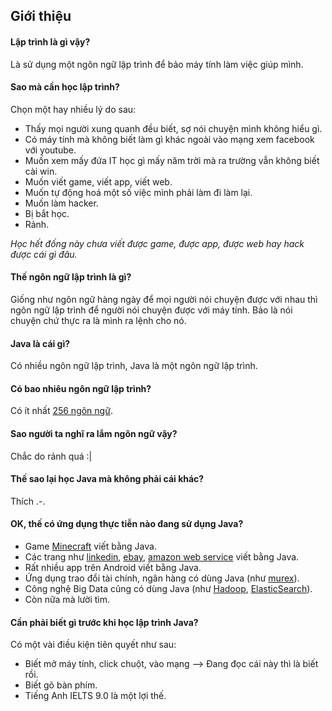 
## Giới thiệu

#### Lập trình là gì vậy?
Là sử dụng một ngôn ngữ lập trình để bảo máy tính làm việc giúp mình.

#### Sao mà cần học lập trình?
Chọn một hay nhiều lý do sau:
- Thấy mọi người xung quanh đều biết, sợ nói chuyện mình không hiểu gì.
- Có máy tính mà không biết làm gì khác ngoài vào mạng xem facebook với youtube.
- Muốn xem mấy đứa IT học gì mấy năm trời mà ra trường vẫn không biết cài win.
- Muốn viết game, viết app, viết web.
- Muốn tự động hoá một số việc mình phải làm đi làm lại.
- Muốn làm hacker.
- Bị bắt học.
- Rảnh.

*Học hết đống này chưa viết được game, được app, được web hay hack được cái gì đâu.*

#### Thế ngôn ngữ lập trình là gì?
Giống như ngôn ngữ hàng ngày để mọi người nói chuyện được với nhau thì ngôn ngữ lập trình để người nói chuyện được với máy tính.
Bảo là nói chuyện chứ thực ra là mình ra lệnh cho nó.

#### Java là cái gì?
Có nhiều ngôn ngữ lập trình, Java là một ngôn ngữ lập trình.

#### Có bao nhiêu ngôn ngữ lập trình?
Có ít nhất [256 ngôn ngữ](https://en.wikipedia.org/wiki/List_of_programming_languages).

#### Sao người ta nghĩ ra lắm ngôn ngữ vậy?
Chắc do rảnh quá :|

#### Thế sao lại học Java mà không phải cái khác?
Thích .-.

#### OK, thế có ứng dụng thực tiễn nào đang sử dụng Java?
- Game [Minecraft](https://www.minecraft.net/) viết bằng Java.
- Các trang như [linkedin](https://www.linkedin.com/), [ebay](https://www.ebay.com/), [amazon web service](https://aws.amazon.com/) viết bằng Java.
- Rất nhiều app trên Android viết bằng Java.
- Ứng dụng trao đổi tài chính, ngân hàng có dùng Java (như [murex](https://www.murex.com/)).
- Công nghệ Big Data cũng có dùng Java (như [Hadoop](https://hadoop.apache.org/), [ElasticSearch](https://www.elastic.co/)).
- Còn nữa mà lười tìm.

#### Cần phải biết gì trước khi học lập trình Java?
Có một vài điều kiện tiên quyết như sau:
- Biết mở máy tính, click chuột, vào mạng --> Đang đọc cái này thì là biết rồi.
- Biết gõ bàn phím.
- Tiếng Anh IELTS 9.0 là một lợi thế.
